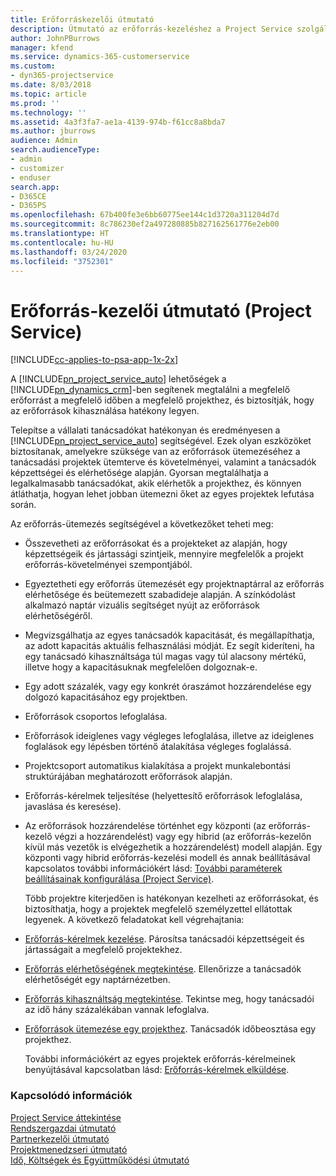 ```yaml
---
title: Erőforráskezelői útmutató
description: Útmutató az erőforrás-kezeléshez a Project Service szolgáltatásban
author: JohnPBurrows
manager: kfend
ms.service: dynamics-365-customerservice
ms.custom:
- dyn365-projectservice
ms.date: 8/03/2018
ms.topic: article
ms.prod: ''
ms.technology: ''
ms.assetid: 4a3f3fa7-ae1a-4139-974b-f61cc8a8bda7
ms.author: jburrows
audience: Admin
search.audienceType:
- admin
- customizer
- enduser
search.app:
- D365CE
- D365PS
ms.openlocfilehash: 67b400fe3e6bb60775ee144c1d3720a311204d7d
ms.sourcegitcommit: 8c786230ef2a497280885b827162561776e2eb00
ms.translationtype: HT
ms.contentlocale: hu-HU
ms.lasthandoff: 03/24/2020
ms.locfileid: "3752301"
---
```

# <a name="resource-manager-guide-project-service"></a>Erőforrás-kezelői útmutató (Project Service)

[!INCLUDE[cc-applies-to-psa-app-1x-2x](../includes/cc-applies-to-psa-app-1x-2x.md)]

A [!INCLUDE[pn_project_service_auto](../includes/pn-project-service-auto.md)] lehetőségek a [!INCLUDE[pn_dynamics_crm](../includes/pn-dynamics-crm.md)]-ben segítenek megtalálni a megfelelő erőforrást a megfelelő időben a megfelelő projekthez, és biztosítják, hogy az erőforrások kihasználása hatékony legyen.  
  
 Telepítse a vállalati tanácsadókat hatékonyan és eredményesen a [!INCLUDE[pn_project_service_auto](../includes/pn-project-service-auto.md)] segítségével. Ezek olyan eszközöket biztosítanak, amelyekre szüksége van az erőforrások ütemezéséhez a tanácsadási projektek ütemterve és követelményei, valamint a tanácsadók képzettségei és elérhetősége alapján. Gyorsan megtalálhatja a legalkalmasabb tanácsadókat, akik elérhetők a projekthez, és könnyen átláthatja, hogyan lehet jobban ütemezni őket az egyes projektek lefutása során.  
  
 Az erőforrás-ütemezés segítségével a következőket teheti meg:  
  
- Összevetheti az erőforrásokat és a projekteket az alapján, hogy képzettségeik és jártassági szintjeik, mennyire megfelelők a projekt erőforrás-követelményei szempontjából.  
  
- Egyeztetheti egy erőforrás ütemezését egy projektnaptárral az erőforrás elérhetősége és beütemezett szabadideje alapján. A színkódolást alkalmazó naptár vizuális segítséget nyújt az erőforrások elérhetőségéről.  
  
- Megvizsgálhatja az egyes tanácsadók kapacitását, és megállapíthatja, az adott kapacitás aktuális felhasználási módját. Ez segít kideríteni, ha egy tanácsadó kihasználtsága túl magas vagy túl alacsony mértékű, illetve hogy a kapacitásuknak megfelelően dolgoznak-e.  
  
- Egy adott százalék, vagy egy konkrét óraszámot hozzárendelése egy dolgozó kapacitásához egy projektben.  
  
- Erőforrások csoportos lefoglalása.  
  
- Erőforrások ideiglenes vagy végleges lefoglalása, illetve az ideiglenes foglalások egy lépésben történő átalakítása végleges foglalássá.  
  
- Projektcsoport automatikus kialakítása a projekt munkalebontási struktúrájában meghatározott erőforrások alapján.  
  
- Erőforrás-kérelmek teljesítése (helyettesítő erőforrások lefoglalása, javaslása és keresése).  
  
- Az erőforrások hozzárendelése történhet egy központi (az erőforrás-kezelő végzi a hozzárendelést) vagy egy hibrid (az erőforrás-kezelőn kívül más vezetők is elvégezhetik a hozzárendelést) modell alapján. Egy központi vagy hibrid erőforrás-kezelési modell és annak beállításával kapcsolatos további információkért lásd: [További paraméterek beállításainak konfigurálása (Project Service)](../project-service/configure-additional-parameters-settings.md).  
  
  Több projektre kiterjedően is hatékonyan kezelheti az erőforrásokat, és biztosíthatja, hogy a projektek megfelelő személyzettel ellátottak legyenek. A következő feladatokat kell végrehajtania:  
  
- [Erőforrás-kérelmek kezelése](../project-service/manage-resource-requests.md). Párosítsa tanácsadói képzettségeit és jártasságait a megfelelő projektekhez.  
  
- [Erőforrás elérhetőségének megtekintése](../project-service/view-resource-availability.md). Ellenőrizze a tanácsadók elérhetőségét egy naptárnézetben.  
  
- [Erőforrás kihasználtság megtekintése](../project-service/view-resource-utilization.md). Tekintse meg, hogy tanácsadói az idő hány százalékában vannak lefoglalva.  
  
- [Erőforrások ütemezése egy projekthez](../project-service/schedule-resources-project.md). Tanácsadók időbeosztása egy projekthez.  
  
  További információkért az egyes projektek erőforrás-kérelmeinek benyújtásával kapcsolatban lásd: [Erőforrás-kérelmek elküldése](../project-service/submit-resource-requests.md).  
  
### <a name="see-also"></a>Kapcsolódó információk  
 [Project Service áttekintése](../project-service/overview.md)   
 [Rendszergazdai útmutató](../project-service/admin-guide.md)   
 [Partnerkezelői útmutató](../project-service/account-manager-guide.md)   
 [Projektmenedzseri útmutató](../project-service/project-manager-guide.md)   
 [Idő, Költségek és Együttműködési útmutató](../project-service/time-expense-collaboration-guide.md)
